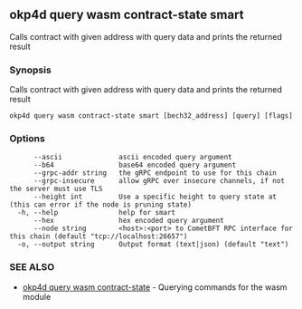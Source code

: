 ## okp4d query wasm contract-state smart

Calls contract with given address with query data and prints the returned result

### Synopsis

Calls contract with given address with query data and prints the returned result

```
okp4d query wasm contract-state smart [bech32_address] [query] [flags]
```

### Options

```
      --ascii              ascii encoded query argument
      --b64                base64 encoded query argument
      --grpc-addr string   the gRPC endpoint to use for this chain
      --grpc-insecure      allow gRPC over insecure channels, if not the server must use TLS
      --height int         Use a specific height to query state at (this can error if the node is pruning state)
  -h, --help               help for smart
      --hex                hex encoded query argument
      --node string        <host>:<port> to CometBFT RPC interface for this chain (default "tcp://localhost:26657")
  -o, --output string      Output format (text|json) (default "text")
```

### SEE ALSO

* [okp4d query wasm contract-state](okp4d_query_wasm_contract-state.md)	 - Querying commands for the wasm module

